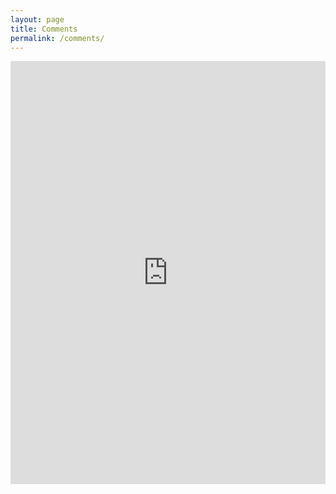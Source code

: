 ```yaml
---
layout: page
title: Comments
permalink: /comments/
---
```


<iframe src="https://docs.google.com/forms/d/e/1FAIpQLSdemTl_zDytDXkm-6n5AUXDqK44sktUU9ALZgGkMwKSHPKL2A/viewform?embedded=true" width="100%" height="677" frameborder="0" marginheight="0" marginwidth="0">Loading…</iframe>

<!---
my comment goes here
and here
-->
